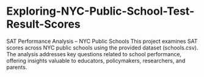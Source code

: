 # Exploring-NYC-Public-School-Test-Result-Scores
SAT Performance Analysis – NYC Public Schools This project examines SAT scores across NYC public schools using the provided dataset (schools.csv). The analysis addresses key questions related to school performance, offering insights valuable to educators, policymakers, researchers, and parents.
